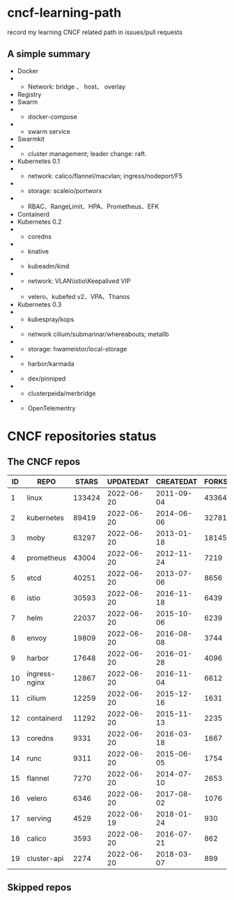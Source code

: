 # cncf-learning-path
record my learning CNCF related path in issues/pull requests

## A simple summary
- Docker
- - Network: bridge 、 host、 overlay
- Registry
- Swarm
- - docker-compose
- - swarm service
- Swarmkit
- - cluster management; leader change: raft.
- Kubernetes 0.1
- - network: calico/flannel/macvlan; ingress/nodeport/F5
- - storage: scaleio/portworx
- - RBAC、RangeLimit、HPA、Prometheus、EFK
- Containerd
- Kubernetes 0.2
- - coredns
- - knative
- - kubeadm/kind
- - network: VLAN\istio\Keepalived VIP
- - velero、kubefed v2、VPA、Thanos
- Kubernetes 0.3
- - kubespray/kops
- - network cilium/submarinar/whereabouts; metallb
- - storage: hwameistor/local-storage
- - harbor/karmada
- - dex/pinniped
- - clusterpeida/merbridge
- - OpenTelementry

# CNCF repositories status
<!--START_SECTION:github_repos-->
## The CNCF repos
| ID |     REPO      | STARS  | UPDATEDAT  | CREATEDAT  | FORKSCOUNT |
|----|---------------|--------|------------|------------|------------|
|  1 | linux         | 133424 | 2022-06-20 | 2011-09-04 |      43364 |
|  2 | kubernetes    |  89419 | 2022-06-20 | 2014-06-06 |      32781 |
|  3 | moby          |  63297 | 2022-06-20 | 2013-01-18 |      18145 |
|  4 | prometheus    |  43004 | 2022-06-20 | 2012-11-24 |       7219 |
|  5 | etcd          |  40251 | 2022-06-20 | 2013-07-06 |       8656 |
|  6 | istio         |  30593 | 2022-06-20 | 2016-11-18 |       6439 |
|  7 | helm          |  22037 | 2022-06-20 | 2015-10-06 |       6239 |
|  8 | envoy         |  19809 | 2022-06-20 | 2016-08-08 |       3744 |
|  9 | harbor        |  17648 | 2022-06-20 | 2016-01-28 |       4096 |
| 10 | ingress-nginx |  12867 | 2022-06-20 | 2016-11-04 |       6612 |
| 11 | cilium        |  12259 | 2022-06-20 | 2015-12-16 |       1631 |
| 12 | containerd    |  11292 | 2022-06-20 | 2015-11-13 |       2235 |
| 13 | coredns       |   9331 | 2022-06-20 | 2016-03-18 |       1667 |
| 14 | runc          |   9311 | 2022-06-20 | 2015-06-05 |       1754 |
| 15 | flannel       |   7270 | 2022-06-20 | 2014-07-10 |       2653 |
| 16 | velero        |   6346 | 2022-06-20 | 2017-08-02 |       1076 |
| 17 | serving       |   4529 | 2022-06-19 | 2018-01-24 |        930 |
| 18 | calico        |   3593 | 2022-06-20 | 2016-07-21 |        862 |
| 19 | cluster-api   |   2274 | 2022-06-20 | 2018-03-07 |        899 |



## Skipped repos
<!--END_SECTION:github_repos-->
